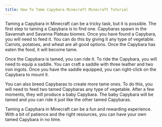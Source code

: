 ```yaml
---
title: How To Tame Capybara Minecraft Minecraft Tutorial
---
```


Taming a Capybara in Minecraft can be a tricky task, but it is possible. The first step to taming a Capybara is to find one. Capybaras spawn in the Savannah and Savanna Plateau biomes. Once you have found a Capybara, you will need to feed it. You can do this by giving it any type of vegetable. Carrots, potatoes, and wheat are all good options. Once the Capybara has eaten the food, it will become tame.

Once the Capybara is tamed, you can ride it. To ride the Capybara, you will need to equip a saddle. You can craft a saddle with three leather and two iron ingots. Once you have the saddle equipped, you can right-click on the Capybara to mount it.

You can also breed Capybaras to create more tame ones. To do this, you will need to feed two tamed Capybaras any type of vegetable. After a few moments, they will produce a baby Capybara. The baby Capybara will be tamed and you can ride it just like the other tamed Capybaras.

Taming a Capybara in Minecraft can be a fun and rewarding experience. With a bit of patience and the right resources, you can have your own tamed Capybara in no time.